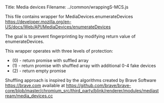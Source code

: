 Title: Media devices
Filename: ../common/wrappingS-MCS.js

This file contains wrapper for MediaDevices.enumerateDevices https://developer.mozilla.org/en-US/docs/Web/API/MediaDevices/enumerateDevices

The goal is to prevent fingerprinting by modifying return value of enumerateDevices.

This wrapper operates with three levels of protection:
*	(0) - return promise with suffled array
*	(1) - return promise with shuffled array with additional 0-4 fake devices
*	(2) - return empty promise


Shuffling approach is inspired by the algorithms created by Brave Software <https://brave.com>
available at https://github.com/brave/brave-core/blob/master/chromium_src/third_party/blink/renderer/modules/mediastream/media_devices.cc



